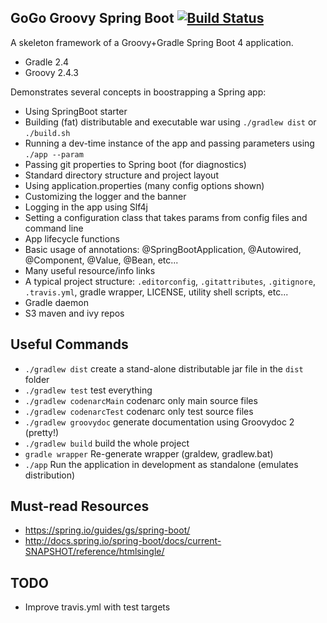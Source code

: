 ## GoGo Groovy Spring Boot [![Build Status](https://travis-ci.org/hexa1/gogo-groovy-spring-boot.svg)](https://travis-ci.org/hexa1/gogo-groovy-spring-boot)

A skeleton framework of a Groovy+Gradle Spring Boot 4 application.

- Gradle 2.4
- Groovy 2.4.3

Demonstrates several concepts in boostrapping a Spring app:

- Using SpringBoot starter
- Building (fat) distributable and executable war using `./gradlew dist` or `./build.sh`
- Running a dev-time instance of the app and passing parameters using `./app --param`
- Passing git properties to Spring boot (for diagnostics)
- Standard directory structure and project layout
- Using application.properties (many config options shown)
- Customizing the logger and the banner
- Logging in the app using Slf4j
- Setting a configuration class that takes params from config files and command line
- App lifecycle functions
- Basic usage of annotations: @SpringBootApplication, @Autowired, @Component, @Value, @Bean, etc...
- Many useful resource/info links
- A typical project structure: `.editorconfig`, `.gitattributes`, `.gitignore`, `.travis.yml`, gradle wrapper, LICENSE, utility shell scripts, etc...
- Gradle daemon
- S3 maven and ivy repos

## Useful Commands

- `./gradlew dist` create a stand-alone distributable jar file in the `dist` folder
- `./gradlew test` test everything
- `./gradlew codenarcMain` codenarc only main source files
- `./gradlew codenarcTest` codenarc only test source files
- `./gradlew groovydoc` generate documentation using Groovydoc 2 (pretty!)
- `./gradlew build` build the whole project
- `gradle wrapper` Re-generate wrapper (graldew, gradlew.bat)
- `./app` Run the application in development as standalone (emulates distribution)

## Must-read Resources

- https://spring.io/guides/gs/spring-boot/
- http://docs.spring.io/spring-boot/docs/current-SNAPSHOT/reference/htmlsingle/

## TODO

- Improve travis.yml with test targets
